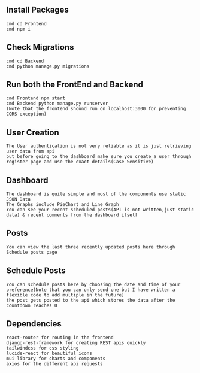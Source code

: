 ## Install Packages

    cmd cd Frontend
    cmd npm i

## Check Migrations

    cmd cd Backend
    cmd python manage.py migrations

## Run both the FrontEnd and Backend

    cmd Frontend npm start
    cmd Backend python manage.py runserver
    (Note that the frontend shound run on localhost:3000 for preventing CORS exception)

## User Creation

    The User authentication is not very reliable as it is just retrieving user data from api
    but before going to the dashboard make sure you create a user through register page and use the exact details(Case Sensitive)

## Dashboard

    The dashboard is quite simple and most of the components use static JSON Data
    The Graphs include PieChart and Line Graph
    You can see your recent scheduled posts(API is not written,just static data) & recent comments from the dashboard itself

## Posts

    You can view the last three recently updated posts here through Schedule posts page

## Schedule Posts

    You can schedule posts here by choosing the date and time of your preference(Note that you can only send one but I have written a flexible code to add multiple in the future)
    the post gets posted to the api which stores the data after the countdown reaches 0

## Dependencies

    react-router for routing in the frontend
    django-rest-framework for creating REST apis quickly
    tailwindcss for css styling
    lucide-react for beautiful icons
    mui library for charts and components
    axios for the different api requests
